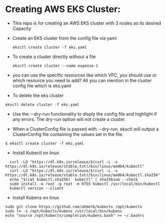 # Creating AWS EKS Cluster:
* This repo is for creating an AWS EKS cluster with 3 nodes as its desired Capacity
* Create an EKS cluster from the config file via yaml
  ```
  eksctl create cluster -f eks.yaml
  ```
* To create a cluster directly without a file
  ```
  eksctl create cluster --name expense-1

* you can use the specific resources like which VPC, you should use or which resource you need to add? All you can mention in the cluster config file which is eks.yaml

* To delete the eks cluster
```
eksctl delete cluster -f eks.yaml
```
* Use the --dry-run functionality to disply the config file and highlight if any errors. The dry-run option will not create a cluster.

* When a ClusterConfig file is passed with --dry-run, eksctl will output a ClusterConfig file containing the values set in the file.
```
$ eksctl create cluster -f eks.yaml
```
* Install Kubectl on linux
```
  curl -LO "https://dl.k8s.io/release/$(curl -L -s https://dl.k8s.io/release/stable.txt)/bin/linux/amd64/kubectl"
  curl -LO "https://dl.k8s.io/release/$(curl -L -s https://dl.k8s.io/release/stable.txt)/bin/linux/amd64/kubectl.sha256"
  echo "$(cat kubectl.sha256)  kubectl" | sha256sum --check
  sudo install -o root -g root -m 0755 kubectl /usr/local/bin/kubectl
  kubectl version --client
```

* Install Kubens on linux
```
sudo git clone https://github.com/ahmetb/kubectx /opt/kubectx
sudo ln -s /opt/kubectx/kubens /usr/local/bin/kubens
echo "source /opt/kubectx/completion/kubens.bash" >> ~/.bashrc
```

